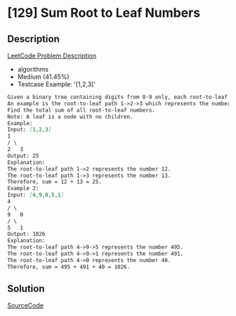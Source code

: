 # [129] Sum Root to Leaf Numbers

## Description

[LeetCode Problem Description](https://leetcode.com/problems/sum-root-to-leaf-numbers/description/)

* algorithms
* Medium (41.45%)
* Testcase Example:  '[1,2,3]'

```md
Given a binary tree containing digits from 0-9 only, each root-to-leaf path could represent a number.
An example is the root-to-leaf path 1->2->3 which represents the number 123.
Find the total sum of all root-to-leaf numbers.
Note: A leaf is a node with no children.
Example:
Input: [1,2,3]
1
/ \
2   3
Output: 25
Explanation:
The root-to-leaf path 1->2 represents the number 12.
The root-to-leaf path 1->3 represents the number 13.
Therefore, sum = 12 + 13 = 25.
Example 2:
Input: [4,9,0,5,1]
4
/ \
9   0
/ \
5   1
Output: 1026
Explanation:
The root-to-leaf path 4->9->5 represents the number 495.
The root-to-leaf path 4->9->1 represents the number 491.
The root-to-leaf path 4->0 represents the number 40.
Therefore, sum = 495 + 491 + 40 = 1026.

```

## Solution

[SourceCode](./solution.js)